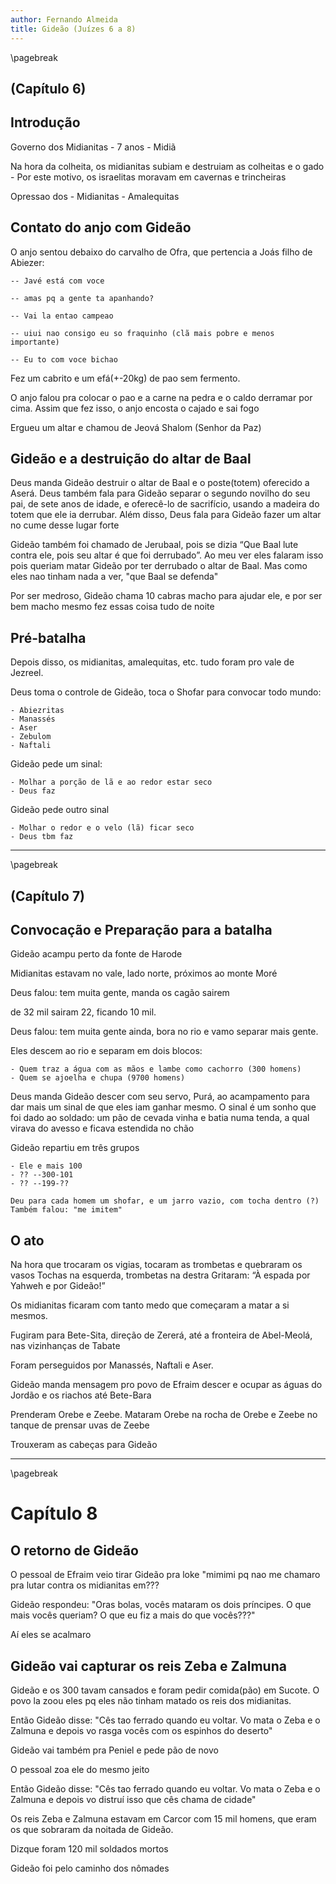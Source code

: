 ```yaml
---
author: Fernando Almeida
title: Gideão (Juízes 6 a 8)
---
```

\pagebreak

## (Capítulo 6)

## Introdução 

Governo dos Midianitas
    - 7 anos
    - Midiã

Na hora da colheita, os midianitas subiam e destruiam as colheitas e o gado
    - Por este motivo, os israelitas moravam em cavernas e trincheiras

Opressao dos
    - Midianitas
    - Amalequitas

## Contato do anjo com Gideão

O anjo sentou debaixo do carvalho de Ofra, que pertencia a Joás filho de Abiezer:

    -- Javé está com voce

    -- amas pq a gente ta apanhando?

    -- Vai la entao campeao

    -- uiui nao consigo eu so fraquinho (clã mais pobre e menos importante)

    -- Eu to com voce bichao

Fez um cabrito e um efá(+-20kg) de pao sem fermento.

O anjo falou pra colocar o pao e a carne na pedra e o caldo derramar por cima. Assim que fez isso, o anjo encosta o cajado e sai fogo

Ergueu um altar e chamou de Jeová Shalom (Senhor da Paz)

## Gideão e a destruição do altar de Baal

Deus manda Gideão destruir o altar de Baal e o poste(totem) oferecido a Aserá. Deus também fala para Gideão separar o segundo novilho do seu pai, de sete anos de idade, e oferecê-lo de sacrifício, usando a madeira do totem que ele ia derrubar. Além disso, Deus fala para Gideão fazer um altar no cume desse lugar forte

Gideão também foi chamado de Jerubaal, pois se dizia “Que Baal lute contra ele, pois seu altar é que foi derrubado”. Ao meu ver eles falaram isso pois queriam matar Gideão por ter derrubado o altar de Baal. Mas como eles nao tinham nada a ver, "que Baal se defenda"

Por ser medroso, Gideão chama 10 cabras macho para ajudar ele, e por ser bem macho mesmo fez essas coisa tudo de noite

## Pré-batalha

Depois disso, os midianitas, amalequitas, etc. tudo foram pro vale de Jezreel. 

Deus toma o controle de Gideão, toca o Shofar para convocar todo mundo:

    - Abiezritas
    - Manassés
    - Aser
    - Zebulom
    - Naftali
     
Gideão pede um sinal: 

    - Molhar a porção de lã e ao redor estar seco
    - Deus faz

Gideão pede outro sinal

    - Molhar o redor e o velo (lã) ficar seco
    - Deus tbm faz

---
\pagebreak

## (Capítulo 7)

## Convocação e Preparação para a batalha 

Gideão acampu perto da fonte de Harode

Midianitas estavam no vale, lado norte, próximos ao monte Moré

Deus falou: tem muita gente, manda os cagão sairem

de 32 mil sairam 22, ficando 10 mil.

Deus falou: tem muita gente ainda, bora no rio e vamo separar mais gente.

Eles descem ao rio e separam em dois blocos:

    - Quem traz a água com as mãos e lambe como cachorro (300 homens)
    - Quem se ajoelha e chupa (9700 homens)

Deus manda Gideão descer com seu servo, Purá, ao acampamento para dar mais um sinal de que eles iam ganhar mesmo.
O sinal é um sonho que foi dado ao soldado:
    um pão de cevada vinha e batia numa tenda, a qual virava do avesso e ficava estendida no chão

Gideão repartiu em três grupos

    - Ele e mais 100
    - ?? --300-101
    - ?? --199-??

    Deu para cada homem um shofar, e um jarro vazio, com tocha dentro (?)
    Também falou: "me imitem" 

## O ato

Na hora que trocaram os vigias, tocaram as trombetas e quebraram os vasos
Tochas na esquerda, trombetas na destra
Gritaram: “À espada por Yahweh e por Gideão!”

Os midianitas ficaram com tanto medo que começaram a matar a si mesmos.

Fugiram para Bete-Sita, direção de Zererá, até a fronteira de Abel-Meolá, nas vizinhanças de Tabate

Foram perseguidos por Manassés, Naftali e Aser.

Gideão manda mensagem pro povo de Efraim descer e ocupar as águas do Jordão e os riachos até Bete-Bara

Prenderam Orebe e Zeebe. Mataram Orebe na rocha de Orebe e Zeebe no tanque de prensar uvas de Zeebe

Trouxeram as cabeças para Gideão

---
\pagebreak

# Capítulo 8

## O retorno de Gideão 

O pessoal de Efraim veio tirar Gideão pra loke "mimimi pq nao me chamaro pra lutar contra os midianitas em???

Gideão respondeu: "Oras bolas, vocês mataram os dois príncipes. O que mais vocês queriam? O que eu fiz a mais do que vocês???"

Aí eles se acalmaro

## Gideão vai capturar os reis Zeba e Zalmuna

Gideão e os 300 tavam cansados e foram pedir comida(pão) em Sucote. O povo la zoou eles pq eles não tinham matado os reis dos midianitas.

Então Gideão disse: "Cês tao ferrado quando eu voltar. Vo mata o Zeba e o Zalmuna e depois vo rasga vocês com os espinhos do deserto"

Gideão vai também pra Peniel e pede pão de novo

O pessoal zoa ele do mesmo jeito

Então Gideão disse: "Cês tao ferrado quando eu voltar. Vo mata o Zeba e o Zalmuna e depois vo distruí isso que cês chama de cidade"

Os reis Zeba e Zalmuna estavam em Carcor com 15 mil homens, que eram os que sobraram da noitada de Gideão.

Dizque foram 120 mil soldados mortos

Gideão foi pelo caminho dos nômades 












